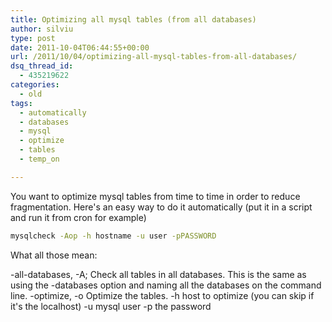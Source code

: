 ```yaml
---
title: Optimizing all mysql tables (from all databases)
author: silviu
type: post
date: 2011-10-04T06:44:55+00:00
url: /2011/10/04/optimizing-all-mysql-tables-from-all-databases/
dsq_thread_id:
  - 435219622
categories:
  - old
tags:
  - automatically
  - databases
  - mysql
  - optimize
  - tables
  - temp_on

---
```

You want to optimize mysql tables from time to time in order to reduce fragmentation. Here's an easy way to do it automatically (put it in a script and run it from cron for example)
```bash
mysqlcheck -Aop -h hostname -u user -pPASSWORD
```
What all those mean:

-all-databases, -A; Check all tables in all databases. This is the same as using the -databases option and naming all the databases on the command line.
-optimize, -o Optimize the tables.
-h host to optimize (you can skip if it's the localhost)
-u mysql user
-p the password